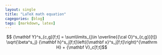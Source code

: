 ```yaml
---
layout: single
title: "LaTeX math equation"
cagegories: [blog]
tags: [markdown, latex]
---
```


$$ {\mathbf Y}^s_{c,g}[f;t] = \sum\limits_{j\in \overline{{\cal O}^s_{c,g}}[t]} \sqrt{\beta^s_j} {\mathbf h}^s_j[f;t]\left({\mathbf x}^s_j[f;t]\right)^{\mathrm H} + {\mathbf V}_c[f;t]$$